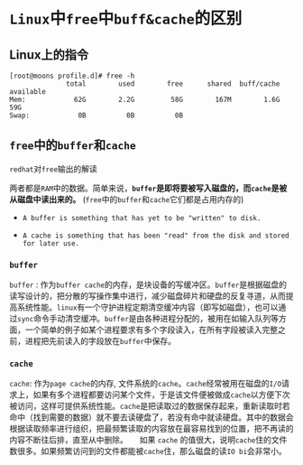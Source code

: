 # `Linux`中`free`中`buff&cache`的区别

## Linux上的指令

```
[root@moons profile.d]# free -h
              total        used        free      shared  buff/cache   available
Mem:            62G        2.2G         58G        167M        1.6G         59G
Swap:            0B          0B          0B

```


## `free`中的`buffer`和`cache`

`redhat`对`free`输出的解读

两者都是`RAM`中的数据。简单来说，**`buffer`是即将要被写入磁盘的，而`cache`是被从磁盘中读出来的。** (`free`中的`buffer`和`cache`它们都是占用内存的)

- `A buffer is something that has yet to be "written" to disk.`

- `A cache is something that has been "read" from the disk and stored for later use.`

### `buffer`

`buffer` : 作为`buffer cache`的内存，是块设备的写缓冲区。`buffer`是根据磁盘的读写设计的，把分散的写操作集中进行，减少磁盘碎片和硬盘的反复寻道，从而提高系统性能。`linux`有一个守护进程定期清空缓冲内容（即写如磁盘），也可以通过`sync`命令手动清空缓冲。`buffer`是由各种进程分配的，被用在如输入队列等方面，一个简单的例子如某个进程要求有多个字段读入，在所有字段被读入完整之前，进程把先前读入的字段放在`buffer`中保存。

### `cache`

`cache`: 作为`page cache`的内存, 文件系统的`cache`。`cache`经常被用在磁盘的`I/O`请求上，如果有多个进程都要访问某个文件，于是该文件便被做成`cache`以方便下次被访问，这样可提供系统性能。`cache`是把读取过的数据保存起来，重新读取时若命中（找到需要的数据）就不要去读硬盘了，若没有命中就读硬盘。其中的数据会根据读取频率进行组织，把最频繁读取的内容放在最容易找到的位置，把不再读的内容不断往后排，直至从中删除。　　如果 `cache` 的值很大，说明`cache`住的文件数很多。如果频繁访问到的文件都能被`cache`住，那么磁盘的读`IO bi`会非常小。
